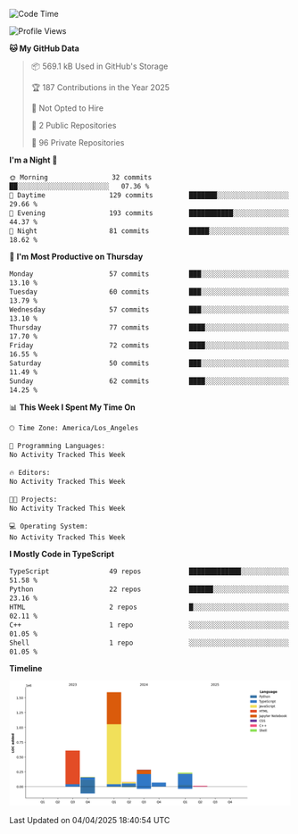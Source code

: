 <!--START_SECTION:waka-->
![Code Time](http://img.shields.io/badge/Code%20Time-64%20hrs%2058%20mins-blue)

![Profile Views](http://img.shields.io/badge/Profile%20Views-0-blue)

**🐱 My GitHub Data** 

> 📦 569.1 kB Used in GitHub's Storage 
 > 
> 🏆 187 Contributions in the Year 2025
 > 
> 🚫 Not Opted to Hire
 > 
> 📜 2 Public Repositories 
 > 
> 🔑 96 Private Repositories 
 > 
**I'm a Night 🦉** 

```text
🌞 Morning                32 commits          ██░░░░░░░░░░░░░░░░░░░░░░░   07.36 % 
🌆 Daytime                129 commits         ███████░░░░░░░░░░░░░░░░░░   29.66 % 
🌃 Evening                193 commits         ███████████░░░░░░░░░░░░░░   44.37 % 
🌙 Night                  81 commits          █████░░░░░░░░░░░░░░░░░░░░   18.62 % 
```
📅 **I'm Most Productive on Thursday** 

```text
Monday                   57 commits          ███░░░░░░░░░░░░░░░░░░░░░░   13.10 % 
Tuesday                  60 commits          ███░░░░░░░░░░░░░░░░░░░░░░   13.79 % 
Wednesday                57 commits          ███░░░░░░░░░░░░░░░░░░░░░░   13.10 % 
Thursday                 77 commits          ████░░░░░░░░░░░░░░░░░░░░░   17.70 % 
Friday                   72 commits          ████░░░░░░░░░░░░░░░░░░░░░   16.55 % 
Saturday                 50 commits          ███░░░░░░░░░░░░░░░░░░░░░░   11.49 % 
Sunday                   62 commits          ████░░░░░░░░░░░░░░░░░░░░░   14.25 % 
```


📊 **This Week I Spent My Time On** 

```text
🕑︎ Time Zone: America/Los_Angeles

💬 Programming Languages: 
No Activity Tracked This Week

🔥 Editors: 
No Activity Tracked This Week

🐱‍💻 Projects: 
No Activity Tracked This Week

💻 Operating System: 
No Activity Tracked This Week
```

**I Mostly Code in TypeScript** 

```text
TypeScript               49 repos            █████████████░░░░░░░░░░░░   51.58 % 
Python                   22 repos            ██████░░░░░░░░░░░░░░░░░░░   23.16 % 
HTML                     2 repos             █░░░░░░░░░░░░░░░░░░░░░░░░   02.11 % 
C++                      1 repo              ░░░░░░░░░░░░░░░░░░░░░░░░░   01.05 % 
Shell                    1 repo              ░░░░░░░░░░░░░░░░░░░░░░░░░   01.05 % 
```



**Timeline**

![Lines of Code chart](https://raw.githubusercontent.com/hassanxelamin/hassanxelamin/main/assets/bar_graph.png)


 Last Updated on 04/04/2025 18:40:54 UTC
<!--END_SECTION:waka-->

<!--
**hassanxelamin/hassanxelamin** is a ✨ _special_ ✨ repository because its `README.md` (this file) appears on your GitHub profile.

Here are some ideas to get you started:

- 🔭 I’m currently working on ...
- 🌱 I’m currently learning ...
- 👯 I’m looking to collaborate on ...
- 🤔 I’m looking for help with ...
- 💬 Ask me about ...
- 📫 How to reach me: ...
- 😄 Pronouns: ...
- ⚡ Fun fact: ...
-->
